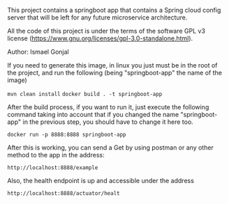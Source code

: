 This project contains a springboot app that contains a Spring cloud config server that will be left for any future microservice
 architecture.

All the code of this project is under the terms of the software GPL v3 license
(https://www.gnu.org/licenses/gpl-3.0-standalone.html).

Author:
Ismael Gonjal

If you need to generate this image, in linux you just must be in the root of the project, and run the following (being 
"springboot-app" the name of the image)

```mvn clean install```
```docker build . -t springboot-app```


After the build process, if you want to run it, just execute the following command taking into account that if you 
changed the name "springboot-app" in the previous step, you should have to change it here too.

```docker run -p 8888:8888 springboot-app```

After this is working, you can send a Get by using postman or any other method to the app in the address:

```http://localhost:8888/example``` 

Also, the health endpoint is up and accessible under the address

```http://localhost:8888/actuator/healt``` 